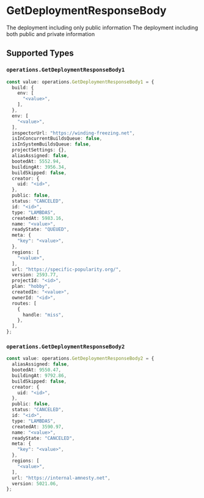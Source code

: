 # GetDeploymentResponseBody

The deployment including only public information
The deployment including both public and private information


## Supported Types

### `operations.GetDeploymentResponseBody1`

```typescript
const value: operations.GetDeploymentResponseBody1 = {
  build: {
    env: [
      "<value>",
    ],
  },
  env: [
    "<value>",
  ],
  inspectorUrl: "https://winding-freezing.net",
  isInConcurrentBuildsQueue: false,
  isInSystemBuildsQueue: false,
  projectSettings: {},
  aliasAssigned: false,
  bootedAt: 5552.94,
  buildingAt: 3956.34,
  buildSkipped: false,
  creator: {
    uid: "<id>",
  },
  public: false,
  status: "CANCELED",
  id: "<id>",
  type: "LAMBDAS",
  createdAt: 5983.16,
  name: "<value>",
  readyState: "QUEUED",
  meta: {
    "key": "<value>",
  },
  regions: [
    "<value>",
  ],
  url: "https://specific-popularity.org/",
  version: 2593.77,
  projectId: "<id>",
  plan: "hobby",
  createdIn: "<value>",
  ownerId: "<id>",
  routes: [
    {
      handle: "miss",
    },
  ],
};
```

### `operations.GetDeploymentResponseBody2`

```typescript
const value: operations.GetDeploymentResponseBody2 = {
  aliasAssigned: false,
  bootedAt: 9550.47,
  buildingAt: 9792.86,
  buildSkipped: false,
  creator: {
    uid: "<id>",
  },
  public: false,
  status: "CANCELED",
  id: "<id>",
  type: "LAMBDAS",
  createdAt: 3590.97,
  name: "<value>",
  readyState: "CANCELED",
  meta: {
    "key": "<value>",
  },
  regions: [
    "<value>",
  ],
  url: "https://internal-amnesty.net",
  version: 5021.06,
};
```

